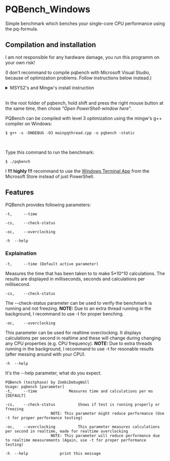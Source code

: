 # PQBench_Windows

Simple benchmark which benches your single-core CPU performance using the pq-formula.

## Compilation and installation
I am not responsible for any hardware damage, you run this programm on your own risk!

(I don't recommand to compile pqbench with Microsoft Visual Studio, because of optimization problems. Follow instructions below instead.)



<details>
<summary>MSYS2's and Mingw's install instruction</summary>

1. Follow these [install instructions](https://www.msys2.org/) to install MSYS2 including Mingw-w64

2. Add Mingw's bin folder to the PATH environment variable:
<br/>(I once messed up my Windows by accidentally overwriting the entire `PATH` variable, so be careful!)
     1. Type environment variable in the Windows search bar, hit enter <br/>
     2. Chose *"Environment variables"* on the bottom right hand corner <br/>
     3. Click on *"Path"*, then on edit <br/>
     4. Select *"New"*, then add this `C:\msys64\mingw64\bin` to the new entry<br/>
     5. Click "*OK*", you can now close all windows

(**NOTE:** Replace `C:\msys64\mingw64\bin` with your own destination folder if you changed it during the installation!)

That's it! Don't forget to reopen all open console windows.

**(Source: https://code.visualstudio.com/docs/cpp/config-mingw)** <br/>
<br/>
</details>


<br/>

In the root folder of pqbench, hold shift and press the right mouse button at the same time, then chose *"Open PowerShell-window here"*.

PQBench can be compiled with level 3 optimization using the mingw's g++ compiler on Windows:

```
$ g++ -s -DNDEBUG -O3 mainpqthread.cpp -o pqbench -static
```

<br/>


Type this command to run the benchmark:
```
$ ./pqbench
```
I **!!! highly !!!** recommand to use the [Windows Terminal App](https://www.microsoft.com/store/productId/9N8G5RFZ9XK3) from the Microsoft Store instead of just PowerShell.

## Features

PQBench provides following parameters:
```
-t, 	--time

-cs, 	--check-status

-oc,	--overclocking

-h	--help
```

### Explaination

```
-t, 	--time (Default active parameter)
```
Measures the time that has been taken to to make 5\*10^10 calculations.
The results are displayed in milliseconds, seconds and calculations per millisecond. 
```
-cs, 	--check-status
```
The --check-status parameter can be used to verify the benchmark is running and not freezing.
**NOTE:** Due to an extra thread running in the background, I recommand to use -t for proper benching.
```
-oc,	--overclocking
```
This parameter can be used for realtime overclocking. It displays calculations per second in realtime and these will change during changing any CPU properties (e.g. CPU frequency). **NOTE:** Due to extra threads running in the background, I recommand to use -t for resonable results (after messing around with your CPU).
```
-h	--help
```
It's the --help parameter, what do you expect.

```
PQBench (testphase) by ZombiDebugWall
Usage: pqbench [parameter]
-t, 	--time				Measures time and calculations per ms [DEFAULT]

-cs, 	--check-status			Shows if test is running properly or freezing
					NOTE: This parameter might reduce performance (Use -t for proper performance testing)

-oc,	--overclocking			This parameter measures calculations per second in realtime, made for realtime overclocking
					NOTE: This parameter will reduce performance due to realtime measurements (Again, use -t for proper performance testing)

-h	--help				print this message
```

